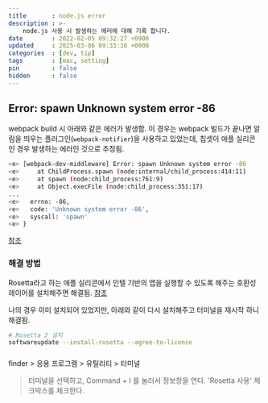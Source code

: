 ```yaml
---
title       : node.js error
description : >-
    node.js 사용 시 발생하는 에러에 대해 기록 합니다.
date        : 2022-02-05 09:32:27 +0900
updated     : 2025-03-06 09:33:16 +0900
categories  : [dev, tip]
tags        : [mac, setting]
pin         : false
hidden      : false
---
```


## Error: spawn Unknown system error -86
webpack build 시 아래와 같은 에러가 발생함.
이 경우는 webpack 빌드가 끝나면 알림을 띄우는 플러그인(`webpack-notifier`)을 사용하고 있었는데, 칩셋이 애플 실리콘인 경우 발생하는 에러인 것으로 추정됨.

```sh
<e> [webpack-dev-middleware] Error: spawn Unknown system error -86
<e>     at ChildProcess.spawn (node:internal/child_process:414:11)
<e>     at spawn (node:child_process:761:9)
<e>     at Object.execFile (node:child_process:351:17)
...
<e>   errno: -86,
<e>   code: 'Unknown system error -86',
<e>   syscall: 'spawn'
<e> }
```

>
[참조](https://github.com/laravel-mix/laravel-mix/issues/3027)

### 해결 방법
Rosetta라고 하는 애플 실리콘에서 인텔 기반의 앱을 실행할 수 있도록 해주는 호환성 레이어를 설치해주면 해결됨.
[참조](https://developer.apple.com/documentation/apple_silicon/building_a_universal_macos_binary)

나의 경우 이미 설치되어 있었지만, 아래와 같이 다시 설치해주고 터미널을 재시작 하니 해결됨.

```sh
# Rosetta 2 설치
softwareupdate --install-rosetta --agree-to-license
```

### 
finder > 응용 프로그램 > 유틸리티 > 터미널
> 터미널을 선택하고, Command + I 를 눌러서 정보창을 연다.
> 'Rosetta 사용' 체크박스를 체크한다.